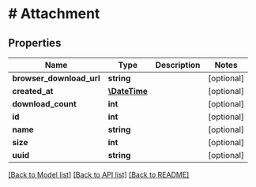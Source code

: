 # # Attachment

## Properties

Name | Type | Description | Notes
------------ | ------------- | ------------- | -------------
**browser_download_url** | **string** |  | [optional]
**created_at** | [**\DateTime**](\DateTime.md) |  | [optional]
**download_count** | **int** |  | [optional]
**id** | **int** |  | [optional]
**name** | **string** |  | [optional]
**size** | **int** |  | [optional]
**uuid** | **string** |  | [optional]

[[Back to Model list]](../../README.md#models) [[Back to API list]](../../README.md#endpoints) [[Back to README]](../../README.md)

